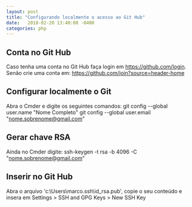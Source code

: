 ```yaml
---
layout: post
title: "Configurando localmente o acesso ao Git Hub"
date:   2018-02-20 13:40:00 -0400
categories: php
---
```

## Conta no Git Hub
Caso tenha uma conta no Git Hub faça login em https://github.com/login. Senão crie uma conta em: https://github.com/join?source=header-home

## Configurar localmente o Git
Abra o Cmder e digite os seguintes comandos:
git config --global user.name "Nome Completo"
git config --global user.email "nome.sobrenome@gmail.com"

## Gerar chave RSA
Ainda no Cmder digite:
ssh-keygen -t rsa -b 4096 -C "nome.sobrenome@gmail.com"

## Inserir no Git Hub
Abra o arquivo 'c:\Users\marco\.ssh\id_rsa.pub', copie o seu conteúdo e insera em Settings > SSH and GPG Keys > New SSH Key
